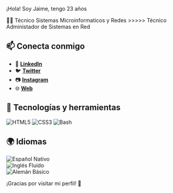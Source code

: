 ¡Hola! Soy Jaime, tengo 23 años

👨‍💻 Técnico Sistemas Microinformaticos y Redes >>>>> Técnico Administador de Sistemas en Red

## 📫 Conecta conmigo

- 💼 [**LinkedIn**](https://www.linkedin.com/in/jaimeiglesiasramos/)
- 🐦 [**Twitter**](https://twitter.com/iglexiax/)
- 📷 [**Instagram**](https://instagram.com/jaglemos.ex/)
- 🌐 [**Web**](https://jaimeiglesias.es)

## 🚀 Tecnologías y herramientas  
![HTML5](https://img.shields.io/badge/HTML5-E34F26?style=for-the-badge&logo=html5&logoColor=white)
![CSS3](https://img.shields.io/badge/CSS3-1572B6?style=for-the-badge&logo=css3&logoColor=white)
![Bash](https://img.shields.io/badge/Bash-4EAA25?style=for-the-badge&logo=gnu-bash&logoColor=white)

## 🌍 Idiomas  

![Español Nativo](https://img.shields.io/badge/Español-Nativo-red?style=for-the-badge)  
![Inglés Fluido](https://img.shields.io/badge/Inglés-Fluido-blue?style=for-the-badge)  
![Alemán Básico](https://img.shields.io/badge/Alemán-Básico-yellow?style=for-the-badge)  

¡Gracias por visitar mi perfil! 💖
